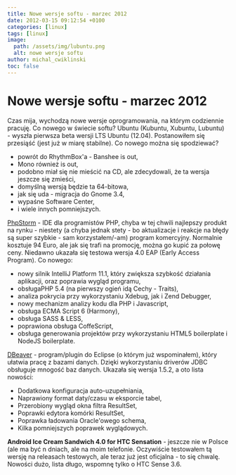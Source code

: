 ```yaml
---
title: Nowe wersje softu - marzec 2012
date: 2012-03-15 09:12:54 +0100
categories: [linux]
tags: [linux]
image:
  path: /assets/img/lubuntu.png
  alt: nowe wersje softu
author: michal_cwiklinski
toc: false
---
```


# Nowe wersje softu - marzec 2012

Czas mija, wychodzą nowe wersje oprogramowania, na którym codziennie pracuję. Co nowego w świecie softu? Ubuntu (Kubuntu, Xubuntu, Lubuntu) - wyszła pierwsza beta wersji LTS Ubuntu (12.04). Postanowiłem się przesiąść (jest już w miarę stabilne). Co nowego można się spodziewać?

- powrót do RhythmBox'a - Banshee is out,
- Mono również is out,
- podobno miał się nie mieścić na CD, ale zdecydowali, że ta wersja jeszcze się zmieści,
- domyślną wersją będzie ta 64-bitowa,
- jak się uda - migracja do Gnome 3.4,
- wypaśne Software Center,
- i wiele innych pomniejszych.

[PhpStorm](http://www.jetbrains.com/phpstorm/) - IDE dla programistów PHP, chyba w tej chwili najlepszy produkt na rynku - niestety (a chyba jednak stety - bo aktualizacje i reakcje na błędy są super szybkie - sam korzystałem/-am) program komercyjny. Normalnie kosztuje 94 Euro, ale jak się trafi na promocję, można go kupić za połowę ceny. Niedawno ukazała się testowa wersja 4.0 EAP (Early Access Program). 
Co nowego:
- nowy silnik IntelliJ Platform 11.1, który zwiększa szybkość działania aplikacji, oraz poprawia wygląd programu,
- obsługaPHP 5.4 (na pierwszy ogień idą Cechy - Traits),
- analiza pokrycia przy wykorzystaniu Xdebug, jak i Zend Debugger,
- nowy mechanizm analizy kodu dla PHP i Javascript,
- obsługa ECMA Script 6 (Harmony),
- obsługa SASS & LESS,
- poprawiona obsługa CoffeScript,
- obsługa generowania projektów przy wykorzystaniu HTML5 boilerplate i NodeJS boilerplate.

[DBeaver](http://dbeaver.jkiss.org/) - program/plugin do Eclipse (o którym już wspominałem), który ułatwia pracę z bazami danych. Dzięki wykorzystaniu driverów JDBC obsługuje mnogość baz danych. 
Ukazała się wersja 1.5.2, a oto lista nowości:
- Dodatkowa konfiguracja auto-uzupełniania,
- Naprawiony format daty/czasu w eksporcie tabel,
- Przerobiony wygląd okna filtra ResultSet,
- Poprawki edytora komórki ResultSet,
- Poprawka ładowania Oracle'owego schema,
- Kilka pomniejszych poprawek wyglądowych.

**Android Ice Cream Sandwich 4.0 for HTC Sensation** - jeszcze nie w Polsce (ale ma być n dniach, ale na moim telefonie. Oczywiście testowałem tą wersję na releasach testowych, ale teraz już jest oficjalna - to się chwalę. Nowości dużo, lista długo, wspomnę tylko o HTC Sense 3.6.